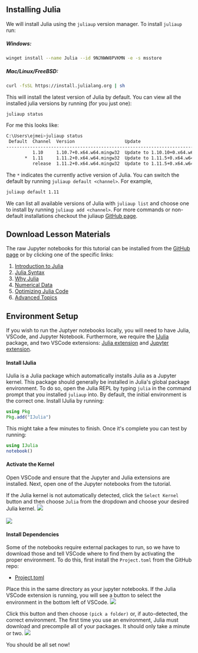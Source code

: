## Installing Julia

We will install Julia using the `juliaup` version manager. To install `juliaup` run:

##### Windows:
```sh
winget install --name Julia --id 9NJNWW8PVKMN -e -s msstore
```

##### Mac/Linux/FreeBSD: 
```sh
curl -fsSL https://install.julialang.org | sh
```

This will install the latest version of Julia by default. You can view all the installed julia versions by running (for you just one):

```sh
juliaup status
```

For me this looks like:

```sh
C:\Users\ejmei>juliaup status
 Default  Channel  Version                   Update
-------------------------------------------------------------------------------------------
          1.10     1.10.7+0.x64.w64.mingw32  Update to 1.10.10+0.x64.w64.mingw32 available
       *  1.11     1.11.2+0.x64.w64.mingw32  Update to 1.11.5+0.x64.w64.mingw32 available
          release  1.11.2+0.x64.w64.mingw32  Update to 1.11.5+0.x64.w64.mingw32 available
```

The `*` indicates the currently active version of Julia. You can switch the default by running `juliaup default <channel>`. For example,

```sh
juliaup default 1.11
```

We can list all available versions of Julia with `juliaup list` and choose one to install by running `juliaup add <channel>`. For more commands or non-default installations checkout the juliaup [GitHub page](https://github.com/JuliaLang/juliaup). 


## Download Lesson Materials
The raw Jupyter notebooks for this tutorial can be installed from the [GitHub page](https://github.com/MolSSI-Education/julia-introduction/tree/main/book) or by clicking one of the specific links:

1. [Introduction to Julia](https://github.com/MolSSI-Education/julia-introduction/blob/main/book/1_juliaintro.md)
2. [Julia Syntax](https://github.com/MolSSI-Education/julia-introduction/blob/main/book/2_syntax.ipynb)
3. [Why Julia](https://github.com/MolSSI-Education/julia-introduction/blob/main/book/3_whyjulia.ipynb)
4. [Numerical Data](https://github.com/MolSSI-Education/julia-introduction/blob/main/book/4_numericaldata.ipynb)
5. [Optimizing Julia Code](https://github.com/MolSSI-Education/julia-introduction/blob/main/book/5_optimization.ipynb)
6. [Advanced Topics](https://github.com/MolSSI-Education/julia-introduction/blob/main/book/6_advanced.ipynb)


## Environment Setup

If you wish to run the Juptyer notebooks locally, you will need to have Julia, VSCode, and Jupyter Notebook. Furthermore, we require the [IJulia](https://github.com/JuliaLang/IJulia.jl) package, and two VSCode extensions: [Julia extension](https://marketplace.visualstudio.com/items?itemName=julialang.language-julia) and [Jupyter extension](https://marketplace.visualstudio.com/items?itemName=ms-toolsai.jupyter).

#### Install IJulia

IJulia is a Julia package which automatically installs Julia as a Jupyter kernel. This package should generally be installed in Julia's global package environment. To do so, open the Julia REPL by typing `julia` in the command prompt that you installed `juliaup` into. By default, the initial environment is the correct one. Install IJulia by running:

```julia
using Pkg
Pkg.add("IJulia")
```

This might take a few minutes to finish. Once it's complete you can test by running:

```julia
using IJulia
notebook()
```

#### Activate the Kernel

Open VSCode and ensure that the Jupyter and Julia extensions are installed. Next, open one of the Jupyter notebooks from the tutorial.

If the Julia kernel is not automatically detected, click the `Select Kernel` button and then choose `Julia` from the dropdown and choose your desired Julia kernel.
<img src="./images/select_kernel.png"/>
<br></br>
<img src="./images/select_julia.png"/>

#### Install Dependencies

Some of the notebooks require external packages to run, so we have to download those and tell VSCode where to find them by activating the proper environment. To do this, first install the `Project.toml` from the GitHub repo:
- [Project.toml](https://github.com/MolSSI-Education/julia-introduction/blob/main/book/Project.toml)

Place this in the same directory as your jupyter notebooks. If the Julia VSCode extension is running, you will see a button to select the environment in the bottom left of VSCode.
<img src="./images/julia_env.png"/>

Click this button and then choose `(pick a folder)` or, if auto-detected, the correct environment. The first time you use an environment, Julia must download and precompile all of your packages. It should only take a minute or two.
<img src="./images/pick_a_folder.png"/>

You should be all set now!
